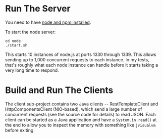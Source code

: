 
Run The Server
==============

You need to have [node and npm installed](https://github.com/joyent/node/wiki/Installation).

To start the node server:
````
cd node
./start.sh
````

This starts 10 instances of node.js at ports 1330 through 1339. This allows sending up to 1,000 concurrent requests to each instance. In my tests, that's roughly what each node instance can handle before it starts taking a very long time to respond.

Build and Run The Clients
=========================

The client sub-project contains two Java clients -- RestTemplateClient and HttpComponentsClient (NIO-based), which send a large number of concurrent requests (see the source code for details) to read JSON. Each client can be started as a Java application and have a `System.in.read()` at the end to allow you to inspect the memory with something like `jvisualvm` before exiting.

